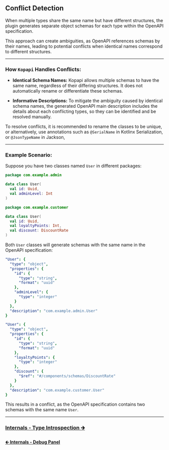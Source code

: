 ## Conflict Detection

When multiple types share the same name but have different structures,
the plugin generates separate object schemas for each type within the OpenAPI specification.

This approach can create ambiguities, as OpenAPI references schemas by their names,
leading to potential conflicts when identical names correspond to different structures.

---

### How `Kopapi` Handles Conflicts:

- **Identical Schema Names:** Kopapi allows multiple schemas to have the same name, regardless of their differing structures.
  It does not automatically rename or differentiate these schemas.

- **Informative Descriptions:** To mitigate the ambiguity caused by identical schema names,
  the generated OpenAPI main description includes the details about each conflicting types,
  so they can be identified and be resolved manually.

To resolve conflicts, it is recommended to rename the classes to be unique, or alternatively,
use annotations such as `@SerialName` in Kotlinx Serialization, or `@JsonTypeName` in Jackson,

---

### Example Scenario:

Suppose you have two classes named `User` in different packages:

```kotlin
package com.example.admin

data class User(
  val id: Uuid,
  val adminLevel: Int
)
```

```kotlin
package com.example.customer

data class User(
  val id: Uuid,
  val loyaltyPoints: Int,
  val discount: DiscountRate
)
```

Both `User` classes will generate schemas with the same name in the OpenAPI specification:

```yaml
"User": {
  "type": "object",
  "properties": {
    "id": {
      "type": "string",
      "format": "uuid"
    },
    "adminLevel": {
      "type": "integer"
    }
  },
  "description": "com.example.admin.User"
}

"User": {
  "type": "object",
  "properties": {
    "id": {
      "type": "string",
      "format": "uuid"
    },
    "loyaltyPoints": {
      "type": "integer"
    },
    "discount": {
      "$ref": "#/components/schemas/DiscountRate"
    }
  },
  "description": "com.example.customer.User"
}
```

This results in a conflict, as the OpenAPI specification contains two schemas with the same name `User`.

---

### [Internals - Type Introspection 🡲](03-type-introspection.md)

#### [🡰 Internals - Debug Panel](01-debug-panel.md)
